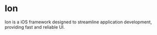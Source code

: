 Ion
===

Ion is a iOS framework designed to streamline application development, providing fast and reliable UI.
